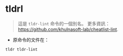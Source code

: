 # tldrl

> 這是 `tldr-lint` 命令的一個別名。
> 更多資訊：<https://github.com/khulnasoft-lab/cheatlist-lint>.

- 原命令的文件在：

`tldr tldr-lint`
